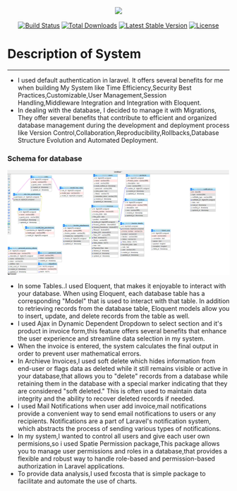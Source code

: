 <p align="center"><a href="https://laravel.com" target="_blank"><img src="https://raw.githubusercontent.com/laravel/art/master/logo-lockup/5%20SVG/2%20CMYK/1%20Full%20Color/laravel-logolockup-cmyk-red.svg" width="400"></a></p>

<p align="center">
<a href="https://travis-ci.org/laravel/framework"><img src="https://travis-ci.org/laravel/framework.svg" alt="Build Status"></a>
<a href="https://packagist.org/packages/laravel/framework"><img src="https://img.shields.io/packagist/dt/laravel/framework" alt="Total Downloads"></a>
<a href="https://packagist.org/packages/laravel/framework"><img src="https://img.shields.io/packagist/v/laravel/framework" alt="Latest Stable Version"></a>
<a href="https://packagist.org/packages/laravel/framework"><img src="https://img.shields.io/packagist/l/laravel/framework" alt="License"></a>
</p>

# Description of System
***************************************************************************************************
* I used default authentication in laravel. It offers several benefits for me when building My System like Time Efficiency,Security Best Practices,Customizable,User Management,Session Handling,Middleware Integration and Integration with Eloquent.
* In dealing with the database, I decided to manage it with Migrations, They offer several benefits that contribute to efficient and organized database management during the development and deployment process like Version Control,Collaboration,Reproducibility,Rollbacks,Database Structure Evolution and Automated Deployment.
### Schema for database
![Schema Image](https://github.com/Abdelrahmanm22/InvoiceSystem/blob/main/database.png)

* In some Tables..I used Eloquent, that makes it enjoyable to interact with your database. When using Eloquent, each database table has a corresponding "Model" that is used to interact with that table. In addition to retrieving records from the database table, Eloquent models allow you to insert, update, and delete records from the table as well.
* I used Ajax in Dynamic Dependent Dropdown to select section and it's product in invoice form,this feature offers several benefits that enhance the user experience and streamline data selection in my system.
* When the invoice is entered, the system calculates the final output in order to prevent user mathematical errors.
* In Archieve Invoices,I used soft delete which hides information from end-user or flags data as deleted while it still remains visible or active in your database,that allows you to "delete" records from a database while retaining them in the database with a special marker indicating that they are considered "soft deleted." This is often used to maintain data integrity and the ability to recover deleted records if needed.
* I used Mail Notifications when user add invoice,mail notifications provide a convenient way to send email notifications to users or any recipients. Notifications are a part of Laravel's notification system, which abstracts the process of sending various types of notifications.
* In my system,I wanted to control all users and give each user own permisions,so i used Spatie Permission package,This package allows you to manage user permissions and roles in a database,that provides a flexible and robust way to handle role-based and permission-based authorization in Laravel applications.
* To provide data analysis,I used fxcosta that is simple package to facilitate and automate the use of charts.
